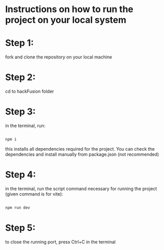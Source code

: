 # Instructions on how to run the project on your local system

# Step 1:

fork and clone the repository on your local machine

# Step 2:

cd to hackFusion folder

# Step 3:

in the terminal, run:

```bash

npm i

```

this installs all dependencies required for the project. You can check the dependencies and install manually from package.json (not recommended)

# Step 4:

in the terminal, run the script command necessary for running the project (given command is for vite):

```bash

npm run dev

```

# Step 5:

to close the running port, press Ctrl+C in the terminal
